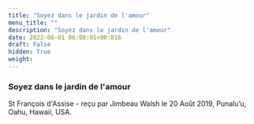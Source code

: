 ```yaml
---
title: "Soyez dans le jardin de l'amour"
menu_title: ""
description: "Soyez dans le jardin de l'amour"
date: 2022-06-01 06:00:01+00:816
draft: False
hidden: True
weight:
---
```

### Soyez dans le jardin de l'amour

St François d'Assise - reçu par Jimbeau Walsh le 20 Août 2019, Punalu’u, Oahu, Hawaii, USA.




